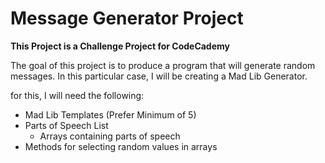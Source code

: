 # Message Generator Project

**This Project is a Challenge Project for CodeCademy**

The goal of this project is to produce a program that will generate random messages. In this particular case, I will be creating a Mad Lib Generator.

for this, I will need the following:
* Mad Lib Templates (Prefer Minimum of 5)
* Parts of Speech List
    * Arrays containing parts of speech
* Methods for selecting random values in arrays